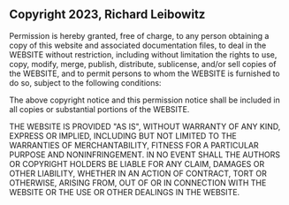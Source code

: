 ## Copyright 2023, Richard Leibowitz

Permission is hereby granted, free of charge, to any person obtaining a copy of this website and associated documentation files, to deal in the WEBSITE without restriction, including without limitation the rights to use, copy, modify, merge, publish, distribute, sublicense, and/or sell copies of the WEBSITE, and to permit persons to whom the WEBSITE is furnished to do so, subject to the following conditions:

The above copyright notice and this permission notice shall be included in all copies or substantial portions of the WEBSITE.

THE WEBSITE IS PROVIDED "AS IS", WITHOUT WARRANTY OF ANY KIND, EXPRESS OR IMPLIED, INCLUDING BUT NOT LIMITED TO THE WARRANTIES OF MERCHANTABILITY, FITNESS FOR A PARTICULAR PURPOSE AND NONINFRINGEMENT. IN NO EVENT SHALL THE AUTHORS OR COPYRIGHT HOLDERS BE LIABLE FOR ANY CLAIM, DAMAGES OR OTHER LIABILITY, WHETHER IN AN ACTION OF CONTRACT, TORT OR OTHERWISE, ARISING FROM, OUT OF OR IN CONNECTION WITH THE WEBSITE OR THE USE OR OTHER DEALINGS IN THE WEBSITE.
